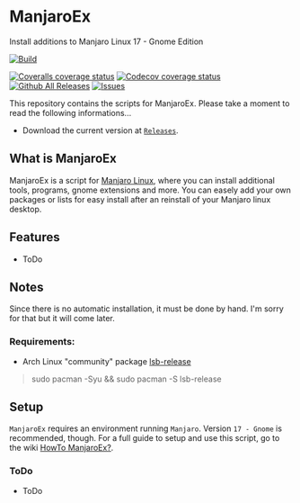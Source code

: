 # ManjaroEx
Install additions to Manjaro Linux 17 - Gnome Edition

[![Build](https://img.shields.io/travis/lunixer/ManjaroEx.svg?branch=master)](https://travis-ci.org/lunixer/ManjaroEx)

[![Coveralls coverage status](https://img.shields.io/coveralls/lunixer/ManjaroEx.svg)](https://coveralls.io/r/lunixer/ManjaroEx?branch=master)
[![Codecov coverage status](https://codecov.io/gh/lunixer/ManjaroEx/branch/master/graph/badge.svg)](https://codecov.io/gh/lunixer/ManjaroEx)
[![Github All Releases](https://img.shields.io/github/downloads/lunixer/ManjaroEx/total.svg)](https://github.com/lunixer/ManjaroEx/)
[![Issues](https://img.shields.io/github/issues-raw/lunixer/ManjaroEx.svg)](https://github.com/lunixer/ManjaroEx/issues)

This repository contains the scripts for ManjaroEx. Please take a moment to read the following informations...

* Download the current version at [`Releases`](https://github.com/lunixer/ManjaroEx/releases).

## What is ManjaroEx

ManjaroEx is a script for [Manjaro Linux](https://manjaro.org/), where you can install additional tools, programs, gnome extensions and more. You can easely add your own packages or lists for easy install after an reinstall of your Manjaro linux desktop.

## Features

 * ToDo

## Notes

Since there is no automatic installation, it must be done by hand. I'm sorry for that but it will come later.

### Requirements:

- Arch Linux "community" package [lsb-release](https://www.archlinux.de/?page=PackageDetails;repo=community;arch=x86_64;pkgname=lsb-release)

> sudo pacman -Syu && sudo pacman -S lsb-release

## Setup

`ManjaroEx` requires an environment running `Manjaro`. Version `17 - Gnome` is recommended, though. For a full guide to setup and use this script, go to the wiki [HowTo ManjaroEx?][].

### ToDo

 * ToDo

[HowTo ManjaroEx?]:         http://github.com/lunixer/ManjaroEx/wiki/HowTo-ManjaroEx/
[Pull Request]:         https://github.com/lunixer/ManjaroEx/pulls
